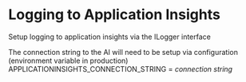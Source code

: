 ﻿# Logging to Application Insights

Setup logging to application insights via the ILogger interface

The connection string to the AI will need to be setup via configuration (environment variable in production)
APPLICATIONINSIGHTS_CONNECTION_STRING = *connection string*